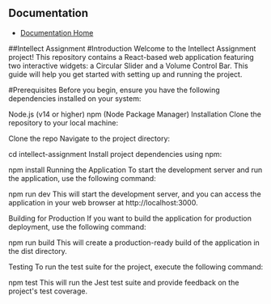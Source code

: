 ## Documentation
- [Documentation Home](docs/index.md)


##Intellect Assignment
#Introduction
Welcome to the Intellect Assignment project! This repository contains a React-based web application featuring two interactive widgets: a Circular Slider and a Volume Control Bar. This guide will help you get started with setting up and running the project.

#Prerequisites
Before you begin, ensure you have the following dependencies installed on your system:

Node.js (v14 or higher)
npm (Node Package Manager)
Installation
Clone the repository to your local machine:


Clone the repo
Navigate to the project directory:


cd intellect-assignment
Install project dependencies using npm:

npm install
Running the Application
To start the development server and run the application, use the following command:

npm run dev
This will start the development server, and you can access the application in your web browser at http://localhost:3000.

Building for Production
If you want to build the application for production deployment, use the following command:

npm run build
This will create a production-ready build of the application in the dist directory.

Testing
To run the test suite for the project, execute the following command:

npm test
This will run the Jest test suite and provide feedback on the project's test coverage.